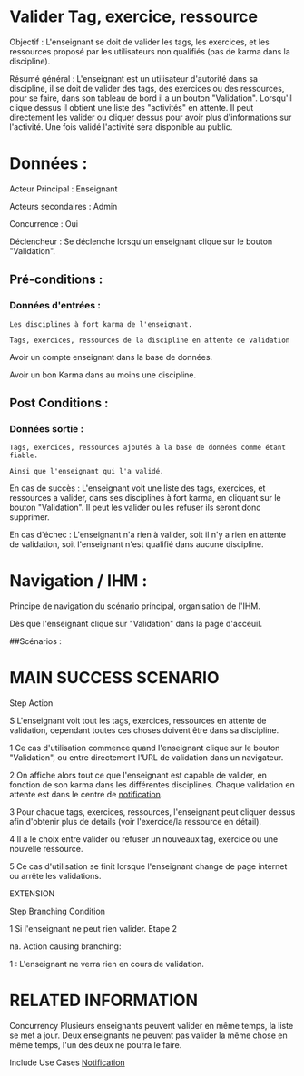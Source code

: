 # Valider Tag, exercice, ressource


Objectif :  L'enseignant se doit de valider les tags, les exercices, et les ressources proposé par les utilisateurs non qualifiés (pas de karma dans la discipline).

Résumé général : L'enseignant est un utilisateur d'autorité dans sa discipline, il se doit de valider des tags, des exercices ou des ressources, pour se faire, dans son tableau de bord il a un bouton "Validation". Lorsqu'il clique dessus il obtient une liste des "activités" en attente. Il peut directement les valider ou cliquer dessus pour avoir plus d'informations sur l'activité. Une fois validé l'activité sera disponible au public. 

# Données :

Acteur Principal : Enseignant

Acteurs secondaires : Admin

Concurrence : Oui

Déclencheur : Se déclenche lorsqu'un enseignant clique sur le bouton "Validation".

## Pré-conditions :

### Données d'entrées :

	Les disciplines à fort karma de l'enseignant.
	
	Tags, exercices, ressources de la discipline en attente de validation

Avoir un compte enseignant dans la base de données.

Avoir un bon Karma dans au moins une discipline.

## Post Conditions :

### Données sortie :

	Tags, exercices, ressources ajoutés à la base de données comme étant fiable.

	Ainsi que l'enseignant qui l'a validé.

En cas de succès : L'enseignant voit une liste des tags, exercices, et ressources a valider, dans ses disciplines à fort karma, en cliquant sur le bouton "Validation". Il peut les valider ou les refuser ils seront donc supprimer.

En cas d'échec : L'enseignant n'a rien à valider, soit il n'y a rien en attente de validation, soit l'enseignant n'est qualifié dans aucune discipline.

# Navigation / IHM  :

Principe de navigation du scénario principal, organisation de l'IHM.

Dès que l'enseignant clique sur "Validation" dans la page d'acceuil.

##Scénarios :

# MAIN SUCCESS SCENARIO

Step    Action

S    L'enseignant voit tout les tags, exercices, ressources en attente de validation, cependant toutes ces choses doivent être dans sa discipline.

1    Ce cas d'utilisation commence quand l'enseignant clique sur le bouton "Validation", ou entre directement l'URL de validation dans un navigateur.

2    On affiche alors tout ce que l'enseignant est capable de valider, en fonction de son karma dans les différentes disciplines. Chaque validation en attente est dans le centre de [notification](/notification.md).

3    Pour chaque tags, exercices, ressources, l'enseignant peut cliquer dessus afin d'obtenir plus de details (voir l'exercice/la ressource en détail).

4    Il a le choix entre valider ou refuser un nouveaux tag, exercice ou une nouvelle ressource.

5    Ce cas d'utilisation se finit lorsque l'enseignant change de page internet ou arrête les validations.

EXTENSION 

Step    Branching Condition

1	 Si l'enseignant ne peut rien valider. Etape 2

na.  Action causing branching:

1 : L'enseignant ne verra rien en cours de validation.


# RELATED INFORMATION

Concurrency    Plusieurs enseignants peuvent valider en même temps, la liste se met a jour. Deux enseignants ne peuvent pas valider la même chose en même temps, l'un des deux ne pourra le faire.

Include Use Cases    [Notification](/notification.md)
 
<!---
Author : Jordan
Validator : Raphael
-->
